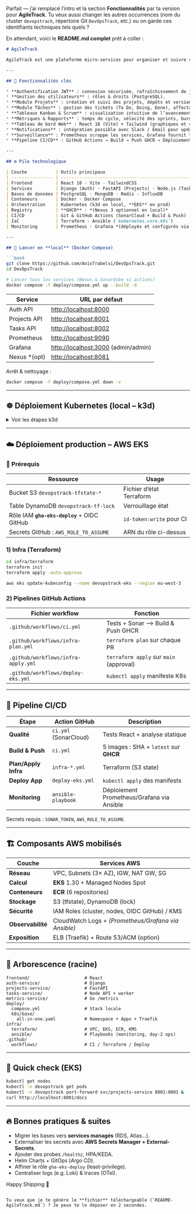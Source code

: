 Parfait — j’ai remplacé l’intro et la section **Fonctionnalités** par ta version pour **AgileTrack**.
Tu veux aussi changer les autres occurrences (nom du cluster `devopstrack`, répertoire Git `DevOpsTrack`, etc.) ou on garde ces identifiants techniques tels quels ?

En attendant, voici le **README.md complet** prêt à coller :

````markdown
# AgileTrack

AgileTrack est une plateforme micro-services pour organiser et suivre vos projets agiles : gestion de tâches type **Kanban (To Do / Doing / Done)**, planification de sprints, suivi des tickets, et analyse des performances en temps réel.

---

## 🚩 Fonctionnalités clés

* **Authentification JWT** : connexion sécurisée, rafraîchissement de jetons.  
* **Gestion des utilisateurs** : rôles & droits (PostgreSQL).  
* **Module Projets** : création et suivi des projets, dépôts et versions (FastAPI + MongoDB).  
* **Module Tâches** : gestion des tickets (To Do, Doing, Done), affectation aux membres, suivi en temps réel.  
* **Tableaux Kanban & Scrum** : visualisation intuitive de l’avancement des équipes.  
* **Métriques & Rapports** : temps de cycle, vélocité des sprints, burndown charts.  
* **Tableau de bord Web** : React 18 (Vite) + Tailwind (graphiques et vues interactives).  
* **Notifications** : intégration possible avec Slack / Email pour updates automatiques.  
* **Surveillance** : Prometheus scrappe les services, Grafana fournit les dashboards *(installation automatisée via Ansible)*.  
* **Pipeline CI/CD** : GitHub Actions → Build → Push GHCR → Déploiement (Terraform + `kubectl`).  

---

## ⚙️ Pile technologique

| Couche           | Outils principaux                                                   |
| ---------------- | ------------------------------------------------------------------- |
| Frontend         | React 18 · Vite · TailwindCSS                                       |
| Services         | Django (Auth) · FastAPI (Projects) · Node.js (Tasks) · Go (Metrics) |
| Bases de données | PostgreSQL · MongoDB · Redis · InfluxDB                             |
| Conteneurs       | Docker · Docker Compose                                             |
| Orchestration    | Kubernetes (k3d en local, **EKS** en prod)                          |
| Registry         | **GHCR** · *(Nexus 3 optionnel en local)*                           |
| CI/CD            | Git & GitHub Actions (SonarCloud + Build & Push)                    |
| IaC              | Terraform · Ansible (`kubernetes.core.k8s`)                         |
| Monitoring       | Prometheus · Grafana *(déployés et configurés via Ansible)*         |

---

## 🚀 Lancer en **local** (Docker Compose)

```bash
git clone https://github.com/AnisTrabelsi/DevOpsTrack.git
cd DevOpsTrack

# Lancer tous les services (Nexus & SonarQube si activés)
docker compose -f deploy/compose.yml up --build -d
````

| Service       | URL par défaut                                               |
| ------------- | ------------------------------------------------------------ |
| Auth API      | [http://localhost:8000](http://localhost:8000)               |
| Projects API  | [http://localhost:8001](http://localhost:8001)               |
| Tasks API     | [http://localhost:8002](http://localhost:8002)               |
| Prometheus    | [http://localhost:9090](http://localhost:9090)               |
| Grafana       | [http://localhost:3000](http://localhost:3000) (admin/admin) |
| Nexus \*(opt) | [http://localhost:8081](http://localhost:8081)               |

Arrêt & nettoyage :

```bash
docker compose -f deploy/compose.yml down -v
```

---

## ☸️ Déploiement **Kubernetes (local – k3d)**

<details>
<summary>Voir les étapes k3d</summary>

### 1) Cluster

```bash
k3d cluster create devopstrack --servers 1 --agents 2 -p "80:80@loadbalancer"
kubectl config use-context k3d-devopstrack
```

### 2) Pull-secret GHCR

```bash
kubectl apply -f deploy/k8s/base/namespaces.yaml

kubectl -n devopstrack create secret docker-registry image-pull-ghcr \
  --docker-server=ghcr.io \
  --docker-username=<gh-user> \
  --docker-password=<PAT> \
  --docker-email=<email>

kubectl -n devopstrack patch serviceaccount default -p \
  '{"imagePullSecrets":[{"name":"image-pull-ghcr"}]}'
```

### 3) Bases de données (Helm)

```bash
helm repo add bitnami https://charts.bitnami.com/bitnami
helm repo update

helm install auth-db      bitnami/postgresql -n devopstrack \
  --set auth.username=postgres,auth.password=postgres,auth.database=auth

helm install projects-db  bitnami/mongodb    -n devopstrack --set auth.enabled=false
helm install tasks-redis  bitnami/redis      -n devopstrack --set auth.enabled=false
helm install metrics-db   bitnami/influxdb2  -n devopstrack \
  --set adminUser.username=admin,adminUser.password=admin123,adminUser.token=dev-token
```

### 4) Applications

```bash
kubectl apply -f deploy/k8s/base/all-in-one.yaml
kubectl -n devopstrack get pods
```

### 5) Monitoring via Ansible

```bash
cd infra/ansible
ansible-playbook -i inventory.yml playbooks/monitoring.yml
```

*(Déploie Prometheus Operator + Grafana et configure les dashboards automatiquement.)*

</details>

---

## ☁️ Déploiement **production – AWS EKS**

### 🔑 Prérequis

| Ressource                                   | Usage                    |
| ------------------------------------------- | ------------------------ |
| Bucket S3 `devopstrack-tfstate-*`           | Fichier d’état Terraform |
| Table DynamoDB `devopstrack-tf-lock`        | Verrouillage état        |
| Rôle IAM **`gha-eks-deploy`** + OIDC GitHub | `id-token:write` pour CI |
| Secrets GitHub : `AWS_ROLE_TO_ASSUME`       | ARN du rôle ci-dessus    |

### 1) Infra (Terraform)

```bash
cd infra/terraform
terraform init
terraform apply -auto-approve

aws eks update-kubeconfig --name devopstrack-eks --region eu-west-3
```

### 2) Pipelines GitHub Actions

| Fichier workflow                    | Fonction                                |
| ----------------------------------- | --------------------------------------- |
| `.github/workflows/ci.yml`          | Tests + Sonar ⟶ Build & Push GHCR       |
| `.github/workflows/infra-plan.yml`  | `terraform plan` sur chaque PR          |
| `.github/workflows/infra-apply.yml` | `terraform apply` sur `main` (approval) |
| `.github/workflows/deploy-eks.yml`  | `kubectl apply` manifeste K8s           |

---

## 🔄 Pipeline **CI/CD**

| Étape                | Action GitHub         | Description                                |
| -------------------- | --------------------- | ------------------------------------------ |
| **Qualité**          | `ci.yml` (SonarCloud) | Tests React + analyse statique             |
| **Build & Push**     | `ci.yml`              | 5 images : SHA + `latest` sur **GHCR**     |
| **Plan/Apply Infra** | `infra-*.yml`         | Terraform (S3 state)                       |
| **Deploy App**       | `deploy-eks.yml`      | `kubectl apply` des manifests              |
| **Monitoring**       | `ansible-playbook`    | Déploiement Prometheus/Grafana via Ansible |

Secrets requis : `SONAR_TOKEN`, `AWS_ROLE_TO_ASSUME`.

---

## 🏗️ Composants **AWS** mobilisés

| Couche            | Services AWS                                         |
| ----------------- | ---------------------------------------------------- |
| **Réseau**        | VPC, Subnets (3× AZ), IGW, NAT GW, SG                |
| **Calcul**        | **EKS** 1.30 + Managed Nodes Spot                    |
| **Conteneurs**    | **ECR** (6 repositories)                             |
| **Stockage**      | S3 (tfstate), DynamoDB (lock)                        |
| **Sécurité**      | IAM Roles (cluster, nodes, OIDC GitHub) / KMS        |
| **Observabilité** | CloudWatch Logs + *(Prometheus/Grafana via Ansible)* |
| **Exposition**    | ELB (Traefik) + Route 53/ACM (option)                |

---

## 📂 Arborescence (racine)

```
frontend/                     # React
auth-service/                 # Django
projects-service/             # FastAPI
tasks-service/                # Node API + worker
metrics-service/              # Go /metrics
deploy/
  compose.yml                 # Stack locale
  k8s/base/
    all-in-one.yaml           # Namespace + Apps + Traefik
infra/
  terraform/                  # VPC, EKS, ECR, KMS
  ansible/                    # Playbooks (monitoring, day-2 ops)
.github/
  workflows/                  # CI / Terraform / Deploy
```

---

## 🧪 Quick check (EKS)

```bash
kubectl get nodes
kubectl -n devopstrack get pods
kubectl -n devopstrack port-forward svc/projects-service 8001:8001 &
curl http://localhost:8001/docs
```

---

## 🔥 Bonnes pratiques & suites

* Migrer les bases vers **services managés** (RDS, Atlas…).
* Externaliser les secrets avec **AWS Secrets Manager + External-Secrets**.
* Ajouter des probes `/healthz`, HPA/KEDA.
* Helm Charts + GitOps (*Argo CD*).
* Affiner le rôle `gha-eks-deploy` (least-privilege).
* Centraliser logs (e.g. Loki) & traces (OTel).

Happy Shipping 🚀

```

Tu veux que je te génère le **fichier** téléchargeable (`README-AgileTrack.md`) ? Je peux te le déposer en 2 secondes.
```
